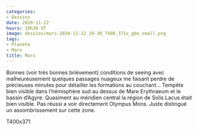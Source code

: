 ```yaml
---
categories:
- Dessins
date: 2020-11-22
hours: 19h30 UT
image: dessins/mars-2020-11-22_19-30_T400_371x_gbe_small.png
tags:
- Planète
- Mars
title: Mars
---
```

Bonnes (voir très bonnes brièvement) conditions de seeing avec malheureusement quelques passages nuageux me faisant perdre de précieuses minutes pour détailler les formations au couchant… Tempête bien visible dans l’hémisphère sud au dessus de Mare Erythraeum et le bassin d’Agyre. Quasiment au méridien central la région de Solis Lacus était bien visible. Pas réussi a voir directement Olympus Mons. Juste distingué un assombrissement sur cette zone.

T400x371
